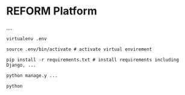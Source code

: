REFORM Platform
===============

....


```
virtualenv .env

source .env/bin/activate # activate virtual envirement

pip install -r requirements.txt # install requirements including Django, ...

python manage.y ...

```







	python
